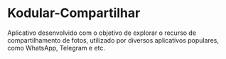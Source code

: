 # Kodular-Compartilhar
Aplicativo desenvolvido com o objetivo de explorar o recurso de compartilhamento de fotos, utilizado por diversos aplicativos populares, como WhatsApp, Telegram e etc.
